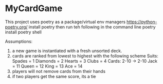 # MyCardGame

This project uses poetry as a package/virtual env managers
https://python-poetry.org/
install poetry then run teh following in the command line
poetry install
poetry shell

Assumptions:

1. a new game is instantiated with a fresh unsorted deck.
2. cards are ranked from lowest to highest with the following scheme
   Suits:
   Spades = 1
   Diamonds = 2
   Hearts = 3
   Clubs = 4
   Cards:
   2-10 -> 2-10
   Jack = 11
   Queen = 12
   King = 13
   Ace = 14
3. players will not remove cards from their hands
4. if two players get the same score, its a tie
